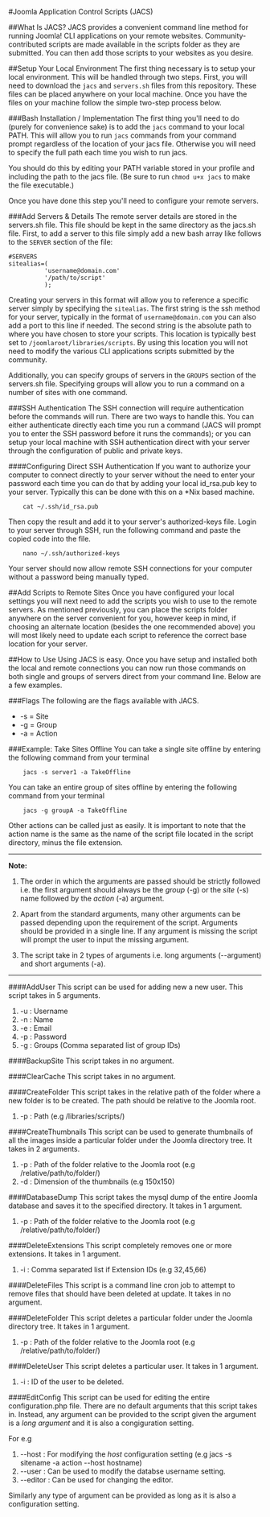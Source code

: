 #Joomla Application Control Scripts (JACS)

##What Is JACS?
JACS provides a convenient command line method for running Joomla! CLI applications on your remote websites. Community-contributed scripts are made available in the scripts folder as they are submitted. You can then add those scripts to your websites as you desire.

##Setup Your Local Environment
The first thing necessary is to setup your local environment. This will be handled through two steps. First, you will need to download the `jacs` and `servers.sh` files from this repository. These files can be placed anywhere on your local machine. Once you have the files on your machine follow the simple two-step process below.

###Bash Installation / Implementation
The first thing you'll need to do (purely for convenience sake) is to add the `jacs` command to your local PATH. This will allow you to run `jacs` commands from your command prompt regardless of the location of your jacs file. Otherwise you will need to specify the full path each time you wish to run jacs. 

You should do this by editing your PATH variable stored in your profile and including the path to the jacs file. (Be sure to run `chmod u+x jacs` to make the file executable.)

Once you have done this step you'll need to configure your remote servers.

###Add Servers & Details
The remote server details are stored in the servers.sh file. This file should be kept in the same directory as the jacs.sh file. First, to add a server to this file simply add a new bash array like follows to the `SERVER` section of the file:

    #SERVERS
    sitealias=(
              'username@domain.com'
              '/path/to/script'
              );

Creating your servers in this format will allow you to reference a specific server simply by specifying the `sitealias`. The first string is the ssh method for your server, typically in the format of `username@domain.com` you can also add a port to this line if needed. The second string is the absolute path to where you have chosen to store your scripts. This location is typically best set to `/joomlaroot/libraries/scripts`. By using this location you will not need to modify the various CLI applications scripts submitted by the community.

Additionally, you can specify groups of servers in the `GROUPS` section of the servers.sh file. Specifying groups will allow you to run a command on a number of sites with one command.

###SSH Authentication
The SSH connection will require authentication before the commands will run. There are two ways to handle this. You can either authenticate directly each time you run a command (JACS will prompt you to enter the SSH password before it runs the commands); or you can setup your local machine with SSH authentication direct with your server through the configuration of public and private keys. 

####Configuring Direct SSH Authentication
If you want to authorize your computer to connect directly to your server without the need to enter your password each time you can do that by adding your local id_rsa.pub key to your server. Typically this can be done with this on a *Nix based machine.

        cat ~/.ssh/id_rsa.pub

Then copy the result and add it to your server's authorized-keys file. Login to your server through SSH, run the following command and paste the copied code into the file.

        nano ~/.ssh/authorized-keys
        
Your server should now allow remote SSH connections for your computer without a password being manually typed.

##Add Scripts to Remote Sites
Once you have configured your local settings you will next need to add the scripts you wish to use to the remote servers. As mentioned previously, you can place the scripts folder anywhere on the server convenient for you, however keep in mind, if choosing an alternate location (besides the one recommended above) you will most likely need to update each script to reference the correct base location for your server.

##How to Use
Using JACS is easy. Once you have setup and installed both the local and remote connections you can now run those commands on both single and groups of servers direct from your command line. Below are a few examples.

###Flags
The following are the flags available with JACS. 

*   -s = Site
*   -g = Group
*   -a = Action

###Example: Take Sites Offline
You can take a single site offline by entering the following command from your terminal

        jacs -s server1 -a TakeOffline

You can take an entire group of sites offline by entering the following command from your terminal

        jacs -g groupA -a TakeOffline
        
Other actions can be called just as easily. It is important to note that the action name is the same as the name of the script file located in the script directory, minus the file extension.

----------

**Note:** 

 1. The order in which the arguments are passed should be strictly
    followed i.e. the first argument should always be the *group* (-g) or the
    *site* (-s) name followed by the *action* (-a) argument.

 2. Apart from the standard arguments, many other arguments can be
    passed depending upon the requirement of the script. Arguments
    should be provided in a single line. If any argument is missing the
    script will prompt the user to input the missing argument.

 3. The script take in 2 types of arguments i.e. long arguments (--argument) and short arguments (-a).

----------

####AddUser
This script can be used for adding new a new user. This script takes in 5 arguments.

 1. -u : Username
 2. -n : Name
 3. -e : Email
 4. -p : Password
 5. -g : Groups (Comma separated list of group IDs)

####BackupSite
This script takes in no argument.

####ClearCache
This script takes in no argument.

####CreateFolder
This script takes in the relative path of the folder where a new folder is to be created. The path should be relative to the Joomla root.

 1. -p : Path (e.g /libraries/scripts/)

####CreateThumbnails
This script can be used to generate thumbnails of all the images inside a particular folder under the Joomla directory tree. It takes in 2 arguments.

 1. -p : Path of the folder relative to the Joomla root (e.g /relative/path/to/folder/)
 2. -d : Dimension of the thumbnails (e.g 150x150)

####DatabaseDump
This script takes the mysql dump of the entire Joomla database and saves it to the specified directory. It takes in 1 argument.

 1. -p : Path of the folder relative to the Joomla root (e.g /relative/path/to/folder/)

####DeleteExtensions
This script completely removes one or more extensions. It takes in 1 argument.

 1. -i : Comma separated list if Extension IDs (e.g 32,45,66)

####DeleteFiles
This script is a command line cron job to attempt to remove files that should have been deleted at update. It takes in no argument.

####DeleteFolder
This script deletes a particular folder under the Joomla directory tree. It takes in 1 argument.

 1. -p : Path of the folder relative to the Joomla root (e.g /relative/path/to/folder/)

####DeleteUser
This script deletes a particular user. It takes in 1 argument.

 1. -i : ID of the user to be deleted.

####EditConfig
This script can be used for editing the entire configuration.php file. There are no default arguments that this script takes in. Instead, any argument can be provided to the script given the argument is a *long argument* and it is also a congiguration setting.

For e.g

 1. --host : For modifying the *host* configuration setting (e.g jacs -s sitename -a action --host hostname)
 2. --user : Can be used to modify the databse username setting.
 3. --editor : Can be used for changing the editor.

Similarly any type of argument can be provided as long as it is also a configuration setting.
